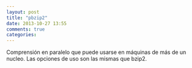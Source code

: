 ```yaml
---
layout: post
title: "pbzip2"
date: 2013-10-27 13:55
comments: true
categories: 
---
```

Comprensión en paralelo que puede usarse en máquinas de más de un nucleo. Las opciones de uso son las mismas que bzip2.

